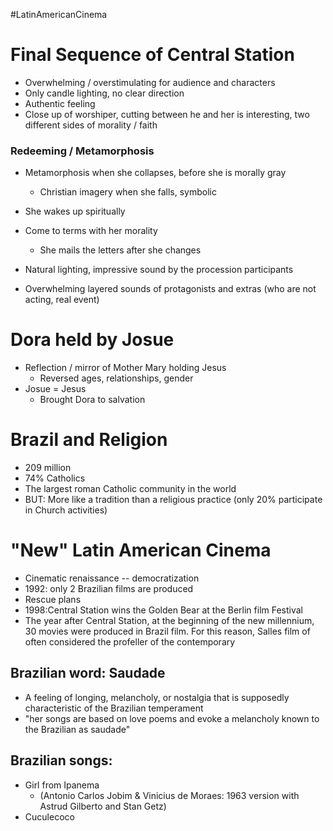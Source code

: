 #LatinAmericanCinema
# Final Sequence of Central Station
- Overwhelming / overstimulating for audience and characters
- Only candle lighting, no clear direction
- Authentic feeling
- Close up of worshiper, cutting between he and her is interesting, two different sides of morality / faith

### Redeeming / Metamorphosis
- Metamorphosis when she collapses, before she is morally gray
	- Christian imagery when she falls, symbolic
- She wakes up spiritually
- Come to terms with her morality
	- She mails the letters after she changes

- Natural lighting, impressive sound by the procession participants 
- Overwhelming layered sounds of protagonists and extras (who are not acting, real event)


# Dora held by Josue
- Reflection / mirror of Mother Mary holding Jesus
	- Reversed ages, relationships, gender
- Josue = Jesus
	- Brought Dora to salvation



# Brazil and Religion
- 209 million
- 74% Catholics
- The largest roman Catholic community in the world
- BUT: More like a tradition than a religious practice (only 20% participate in Church activities)

# "New" Latin American Cinema
- Cinematic renaissance -- democratization
- 1992: only 2 Brazilian films are produced 
- Rescue plans
- 1998:Central Station wins the Golden Bear at the Berlin film Festival
- The year after Central Station, at the beginning of the new millennium, 30 movies were produced in Brazil film. For this reason, Salles film of often considered the profeller of the contemporary 

## Brazilian word: Saudade
- A feeling of longing, melancholy, or nostalgia that is supposedly characteristic of the Brazilian temperament 
- "her songs are based on love poems and evoke a melancholy known to the Brazilian as saudade"

## Brazilian songs: 
- Girl from Ipanema
	- (Antonio Carlos Jobim & Vinicius de Moraes: 1963 version with Astrud Gilberto and Stan Getz) 
- Cuculecoco